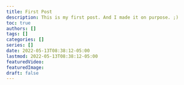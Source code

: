 ```yaml
---
title: First Post
description: This is my first post. And I made it on purpose. ;)
toc: true
authors: []
tags: []
categories: []
series: []
date: 2022-05-13T08:38:12-05:00
lastmod: 2022-05-13T08:38:12-05:00
featuredVideo:
featuredImage:
draft: false
---
```

